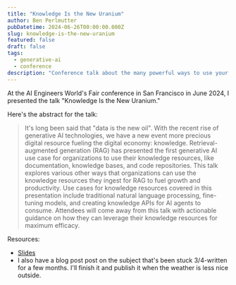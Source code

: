 ```yaml
---
title: "Knowledge Is the New Uranium"
author: Ben Perlmutter
pubDatetime: 2024-06-26T00:00:00.000Z
slug: knowledge-is-the-new-uranium
featured: false
draft: false
tags:
  - generative-ai
  - conference
description: "Conference talk about the many powerful ways to use your content with LLMs. Presented at AI Engineers World's Fair, June 2024."
---
```

At the AI Engineers World's Fair conference in San Francisco in June 2024, I presented the talk "Knowledge Is the New Uranium." 

Here's the abstract for the talk:

> It's long been said that "data is the new oil". With the recent rise of generative AI technologies, we have a new event more precious digital resource fueling the digital economy: knowledge. Retrieval-augmented generation (RAG) has presented the first generative AI use case for organizations to use their knowledge resources, like documentation, knowledge bases, and code repositories. This talk explores various other ways that organizations can use the knowledge resources they ingest for RAG to fuel growth and productivity. Use cases for knowledge resources covered in this presentation include traditional natural language processing, fine-tuning models, and creating knowledge APIs for AI agents to consume. Attendees will come away from this talk with actionable guidance on how they can leverage their knowledge resources for maximum efficacy.

Resources:

- [Slides](https://docs.google.com/presentation/d/1lr1E8UKwJeOq6GhaAzIQP22Uob4ZzGr7yCzA5vre7ZY/pub?start=false&loop=false&delayms=60000)
- I also have a blog post post on the subject that's been stuck 3/4-written for a few months. I'll finish it and publish it when the weather is less nice outside.
